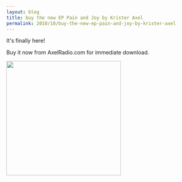 ```yaml
---
layout: blog
title: buy the new EP Pain and Joy by Krister Axel
permalink: 2010/10/buy-the-new-ep-pain-and-joy-by-krister-axel
---
```


<p>It's finally here!</p>
<p>Buy it now from AxelRadio.com for immediate download.</p>
<p><a href="http://AxelRadio.com">
<img src="http://blog.kristeraxel.com/wp-content/uploads/2010/10/small-pj-300x300.jpg" alt="" title="Pain and Joy" width="300" height="300" class="aligncenter size-medium wp-image-1000" />
</a><br />
</p>
